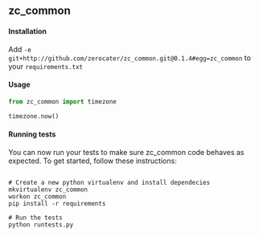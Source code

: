 ## zc_common

#### Installation
Add `-e git+http://github.com/zerocater/zc_common.git@0.1.4#egg=zc_common` to your `requirements.txt`

#### Usage

```python
from zc_common import timezone

timezone.now()
```

#### Running tests

You can now run your tests to make sure zc_common code behaves as 
expected. To get started, follow these instructions:
```shell

# Create a new python virtualenv and install dependecies
mkvirtualenv zc_common
workon zc_common
pip install -r requirements

# Run the tests
python runtests.py

```